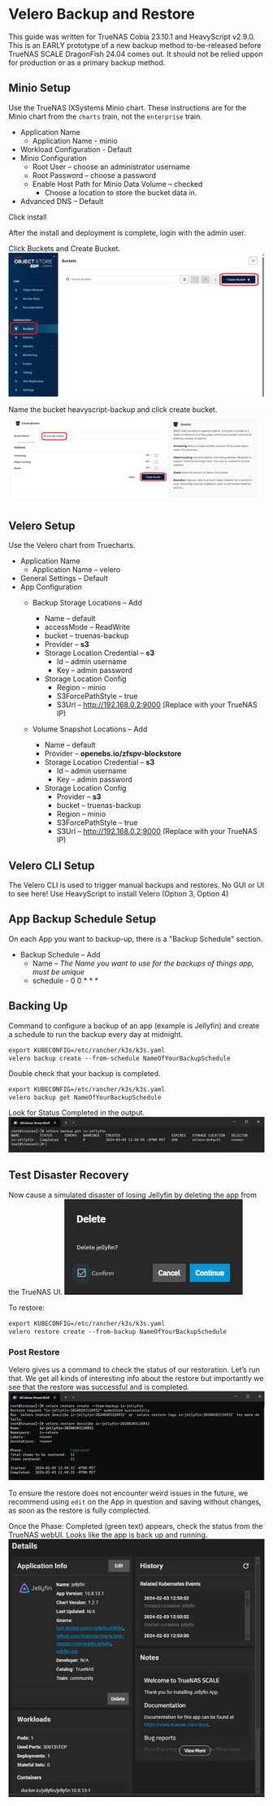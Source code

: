 # Velero Backup and Restore

This guide was written for TrueNAS Cobia 23.10.1 and HeavyScript v2.9.0.
This is an EARLY prototype of a new backup method to-be-released before TrueNAS SCALE DragonFish 24.04 comes out.
It should not be relied uppon for production or as a primary backup method.

## Minio Setup

Use the TrueNAS IXSystems Minio chart.
These instructions are for the Minio chart from the `charts` train, not the `enterprise` train.

* Application Name
  - Application Name - minio
* Workload Configuration - Default
* Minio Configuration
  - Root User – choose an administrator username
  - Root Password – choose a password
  - Enable Host Path for Minio Data Volume – checked
    - Choose a location to store the bucket data in.
* Advanced DNS – Default

Click install

After the install and deployment is complete, login with the admin user.

Click Buckets and Create Bucket.
![Minio Create Bucket Step 1](img/velero-minio-create-bucket.png)

Name the bucket heavyscript-backup and click create bucket.
![Minio Create Bucket Step 2](img/velero-minio-create-bucket-2.png)

## Velero Setup

Use the Velero chart from Truecharts.

- Application Name
  - Application Name – velero
- General Settings – Default
- App Configuration
  - Backup Storage Locations – Add
    - Name – default
    - accessMode – ReadWrite
    - bucket – truenas-backup
    - Provider – **s3**
    - Storage Location Credential – **s3**
      - Id – admin username
      - Key – admin password
    - Storage Location Config
      - Region – minio
      - S3ForcePathStyle – true
      - S3Url – http://192.168.0.2:9000 (Replace with your TrueNAS IP)


  - Volume Snapshot Locations – Add
    - Name – default
    - Provider – **openebs.io/zfspv-blockstore**
    - Storage Location Credential – **s3**
      - Id – admin username
      - Key – admin password
    - Storage Location Config
      - Provider – **s3**
      - bucket – truenas-backup
      - Region – minio
      - S3ForcePathStyle – true
      - S3Url – http://192.168.0.2:9000 (Replace with your TrueNAS IP)

## Velero CLI Setup

The Velero CLI is used to trigger manual backups and restores.
No GUI or UI to see here! Use HeavyScript to install Velero (Option 3, Option 4)

## App Backup Schedule Setup

On each App you want to backup-up, there is a "Backup Schedule" section.

  - Backup Schedule – Add
    - Name – *The Name you want to use for the backups of things app, must be unique*
    - schedule - 0 0 * * *

## Backing Up

Command to configure a backup of an app (example is Jellyfin) and create a schedule to run the backup every day at midnight.

```
export KUBECONFIG=/etc/rancher/k3s/k3s.yaml
velero backup create --from-schedule NameOfYourBackupSchedule
```

Double check that your backup is completed.

```
export KUBECONFIG=/etc/rancher/k3s/k3s.yaml
velero backup get NameOfYourBackupSchedule
```

Look for Status Completed in the output.
![Velero Verify Backup](img/velero-backup-verify.png)

## Test Disaster Recovery

Now cause a simulated disaster of losing Jellyfin by deleting the app from the TrueNAS UI.
![Create Disaster](img/velero-create-disaster.png)

To restore:

```
export KUBECONFIG=/etc/rancher/k3s/k3s.yaml
velero restore create --from-backup NameOfYourBackupSchedule
```

### Post Restore

Velero gives us a command to check the status of our restoration. Let’s run that. We get all kinds of interesting info about the restore but importantly we see that the restore was successful and is completed.
![Velero Restore](img/velero-restore.png)

To ensure the restore does not encounter weird issues in the future, we recommend using `edit` on the App in question and saving without changes, as soon as the restore is fully complected.

Once the Phase: Completed (green text) appears, check the status from the TrueNAS webUI. Looks like the app is back up and running.
![Velero Complete](img/velero-complete.png)
